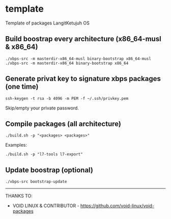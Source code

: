 # template

Template of packages LangitKetujuh OS

## Build boostrap every architecture (x86_64-musl & x86_64)

```
./xbps-src -m masterdir-x86_64-musl binary-bootstrap x86_64-musl
./xbps-src -m masterdir-x86_64 binary-bootstrap x86_64
```

## Generate privat key to signature xbps packages (one time)

```
ssh-keygen -t rsa -b 4096 -m PEM -f ~/.ssh/privkey.pem
```

Skip/empty your private password.

## Compile packages (all architecture)

```
./build.sh -p "<packages> <packages>"
```

Examples:

```
./build.sh -p "l7-tools l7-export"
```

## Update boostrap (optional)

```
./xbps-src bootstrap-update
```

---
THANKS TO:

- VOID LINUX & CONTRIBUTOR - https://github.com/void-linux/void-packages
